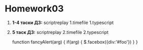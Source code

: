 # Homework03
1. **1-4 таски ДЗ:**
scriptreplay 1.timefile 1.typescript
1. **5 таск ДЗ:**
scriptreplay 2.timefile 2.typescript

    function fancyAlert(arg) {
      if(arg) {
        $.facebox({div:'#foo'})
      }
    }
